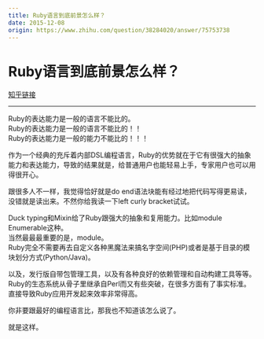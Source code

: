 ```yaml
---
title: Ruby语言到底前景怎么样？
date: 2015-12-08
origin: https://www.zhihu.com/question/38284020/answer/75753738
---
```

# Ruby语言到底前景怎么样？

[知乎链接](https://www.zhihu.com/question/38284020/answer/75753738)

---------

<span class="RichText ztext CopyrightRichText-richText" itemprop="text"><p>Ruby的表达能力是一般的语言不能比的。<br>Ruby的表达能力是一般的语言不能比的！！<br>Ruby的表达能力是一般的能力不能比的！！！</p><p>作为一个经典的充斥着内部DSL编程语言，Ruby的优势就在于它有很强大的抽象能力和表达能力，导致的结果就是，给普通用户也能轻易上手，专家用户也可以用得很开心。</p><p>跟很多人不一样，我觉得恰好就是do end语法块能有经过地把代码写得更易读，没错就是读出来。不然你给我读一下left curly bracket试试。</p><p>Duck typing和Mixin给了Ruby跟强大的抽象和复用能力。比如module Enumerable这种。<br>当然最最最重要的是，module。<br>Ruby完全不需要再去自定义各种黑魔法来搞名字空间(PHP)或者是基于目录的模块划分方式(Python/Java)。</p><p>以及，发行版自带包管理工具，以及有各种良好的依赖管理和自动构建工具等等。<br>Ruby的生态系统从骨子里继承自Perl而又有些突破，在很多方面有了事实标准。直接导致Ruby应用开发起来效率非常得高。</p><p>你非要跟最好的编程语言比，那我也不知道该怎么说了。</p>就是这样。</span>